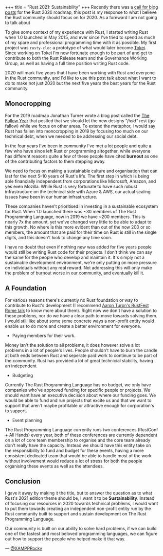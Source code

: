 +++
title = "Rust 2021: Sustainability"
+++
Recently there was a [call for blog posts] for the Rust 2020 roadmap, this post is my response to what I believe the Rust community should focus on for 2020. As a foreward I am not going to talk about 

To give some context of my experience with Rust, I started writing Rust when 1.0 launched in May 2015, and ever since I've tried to spend as much of my spare and professional programming time with it as possible. My first project was `rusty-cloc` a prototype of what would later become [Tokei]. Since working on Tokei I'm now fortunate enough to be part of and get to contribute to both the Rust Release team and the Governance Working Group, as well as having a full time position writing Rust code.

2020 will mark five years that I have been working with Rust and everyone in the Rust community, and I'd like to use this post talk about what I want to do to make not just 2020 but the next five years the best years for the Rust community.

## Monocropping
For the 2019 roadmap Jonathan Turner wrote a blog post called the [The Fallow Year] that posited that we should let the new designs _"field"_  rest (go fallow) while we focus on other areas. To extend the metaphor, I would say Rust has fallen into monocropping in 2019 by focusing too much on our technical debt, when we needed to be addressing our social debt.

In the four years I've been in community I've met a lot people and quite a few who have since left Rust or programming altogether, while everyone has different reasons quite a few of these people have cited **burnout** as one of the contributing factors to them stepping away.

We need to focus on making a sustainable culture and organisation that can last for the next 5–10 years of Rust's life. The first step in which is being able financially independent from corporations like Microsoft, Amazon, and yes even Mozilla. While Rust is very fortunate to have such robust infrastructure on the technical side with Azure & AWS, our actual scaling issues have been in our human infrastructure.

These companies haven't prioritised in investing in a sustainable ecosystem for Rust. When 1.0 launched there was ~30 members of The Rust Programming Language, now in 2019 we have ~200 members. This is nearly 7x the amount, yet we've changed very little to be able to adapt to this growth. No where is this more evident than out of the now 200 or so members, the amount that are paid for their time on Rust is still in the single digits, and this doesn't look to change any time soon.

I have no doubt that even if nothing new was added for five years people would still be writing Rust code for their projects. I don't think we can say the same for the people who develop and maintain it. It's simply not a sustainable development environment, we're only putting on more pressure on individuals without any real reward. Not addressing this will only make the problem of burnout worse in our community, and eventually kill it.

## A Foundation
For various reasons there's currently no Rust foundation or way to contribute to Rust's development (I recommend [Aaron Turon's RustFest Rome talk] to know more about them). Right now we don't have a solution to these problems, nor do we have a clear path to move towards solving them. I would still like about some some concrete ways a non-profit entity would enable us to do more and create a better environment for everyone.

* Paying members for their work.

Money isn't the solution to all problems, it does however solve a lot problems in a lot of people's lives. People shouldn't have to burn the candle at both ends between Rust and seperate paid work to continue to be part of the community. Rust has provided a lot of great technicial stability, having an independent 

* Budgeting

Currently The Rust Programming Language has no budget, we only have companies who've approved funding for specific people or projects. We should want have an executive decision about where our funding goes. We would be able to fund and run projects that excite us and that we want to support that aren't maybe profitable or attractive enough for corporation's to support.

* Event planning

The Rust Programming Language currently runs two conferences (RustConf + All Hands) every year, both of these conferences are currently dependent on a lot of core team membership to organise and the core team already don't really have the capacity. Instead we should have this entity take on the responsibility to fund and budget for these events, having a more consistent dedicated team that would be able to handle most of the work without involvement would reduce a lot of stress for both the people organising these events as well as the attendees.

## Conclusion
I gave it away by making it the title, but to answer the question as to what Rust's 2021 edition theme should be, I want it to be **Sustainability**. Instead of focusing our resources in 2020 towards technical problems, I would want to put them towards creating an independent non-profit entity run by the Rust community built to support and sustain development on The Rust Programming Language.

Our community is built on our ability to solve hard problems, if we can build one of the fastest and most beloved programming languages, we can figure out how to support the people who helped make it that way.

— [@XAMPPRocky]

[The Fallow Year]: http://www.jonathanturner.org/2018/12/the-fallow-year.html
[2019 roadmap]: https://internals.rust-lang.org/t/2019-roadmap-progress/10862
[Aaron Turon's RustFest Rome talk]: https://www.youtube.com/watch?v=0sIgVnRAcn0
[call for blog posts]: https://blog.rust-lang.org/2019/10/29/A-call-for-blogs-2020.html
[Tokei]: https://github.com/XAMPPRocky/tokei
[@XAMPPRocky]: https://github.com/XAMPPRocky
